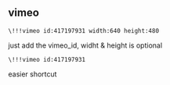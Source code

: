 ## vimeo

```
\!!!vimeo id:417197931 width:640 height:480
```

just add the vimeo_id, widht & height is optional

```
\!!!vimeo id:417197931
```

easier shortcut
